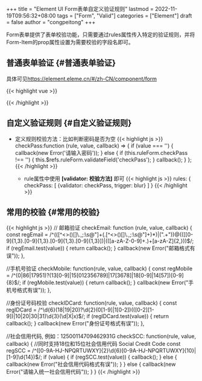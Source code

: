 +++
title = "Element UI Form表单自定义验证规则"
lastmod = 2022-11-19T09:56:32+08:00
tags = ["Form", "Valid"]
categories = ["Element"]
draft = false
author = "congpeitong"
+++

Form表单提供了表单校验功能，只需要通过rules属性传入特定的验证规则，并将Form-Item的prop属性设置为需要校验的字段名即可。


## 普通表单验证 {#普通表单验证}

具体可见<https://element.eleme.cn/#/zh-CN/component/form>

{{< highlight vue >}}
<el-form :model="ruleForm" :rules="rules" ref="ruleForm" label-width="100px" class="demo-ruleForm">
  <el-form-item label="活动名称" prop="name">
    <el-input v-model="ruleForm.name"></el-input>
  </el-form-item>
</el-form>
<script>
  export default {
    data() {
      return {
        ruleForm: {
          name: '',
        },
        rules: {
          name: [
            { required: true, message: '请输入活动名称', trigger: 'blur' },
            { min: 3, max: 5, message: '长度在 3 到 5 个字符', trigger: 'blur' }
          ],
        }
      };
    },
    methods: {
      submitForm(formName) {
        this.$refs.ruleForm.validate((valid) => {
          if (valid) {
            alert('submit!');
          } else {
            console.log('error submit!!');
            return false;
          }
        });
      },

    }
  }
</script>
{{< /highlight >}}


## 自定义验证规则 {#自定义验证规则}

-   定义规则校验方法：比如判断密码是否为空
    {{< highlight js >}}
    checkPass:function (rule, value, callback) => {
        if (value === '') {
          callback(new Error('请输入密码'));
        } else {
          if (this.ruleForm.checkPass !== '') {
            this.$refs.ruleForm.validateField('checkPass');
          }
          callback();
        }
      };
    {{< /highlight >}}

    -   rule属性中使用 **[validator: 校验方法]** 即可
        {{< highlight js >}}
        rules: {
          checkPass: [
            {validator: checkPass, trigger: blur}
            ]
          }
        {{< /highlight >}}


## 常用的校验 {#常用的校验}

{{< highlight js >}}
// 邮箱验证
checkEmail: function (rule, value, callback) {
  const regEmail = /^(([^<>()\[\]\\.,;:\s@"]+(\.[^<>()\[\]\\.,;:\s@"]+)*)|(".+"))@((\[[0-9]{1,3}\.[0-9]{1,3}\.[0-9]{1,3}\.[0-9]{1,3}])|(([a-zA-Z\-0-9]+\.)+[a-zA-Z]{2,}))$/;
  if (regEmail.test(value)) {
    return callback();
  }
  callback(new Error("邮箱格式有误"));
},

//手机号验证
checkMobile: function(rule, value, callback) {
  const regMobile = /^(0|86|17951)?(13[0-9]|15[012356789]|17[3678]|18[0-9]|14[57])[0-9]{8}$/;
  if (regMobile.test(value)) {
    return callback();
  }
  callback(new Error("手机号格式有误"));
},

//身份证号码校验
checkIDCard: function(rule, value, callback) {
  const regIDCard = /^\d{6}(18|19|20)?\d{2}(0[1-9]|1[0-2])(([0-2][1-9])|10|20|30|31)\d{3}(\d|X|x)$/;
  if (regIDCard.test(value)) {
    return callback();
  }
  callback(new Error("身份证号格式有误"));
},

//社会信用代码, 例如：12500114709462931G
checkSCC: function(rule, value, callback) {
  //同时支持18位和15位社会信用代码 Social Credit Code
  const regSCC = /^([0-9A-HJ-NPQRTUWXY]{2}\d{6}[0-9A-HJ-NPQRTUWXY]{10}|[1-9]\d{14})$/;
  if (value) {
    if (regSCC.test(value)) {
      callback();
    } else {
      callback(new Error("社会信用代码格式有误"));
    }
  } else {
    callback(new Error("请输入统一社会信用代码"));
  }
}
{{< /highlight >}}
